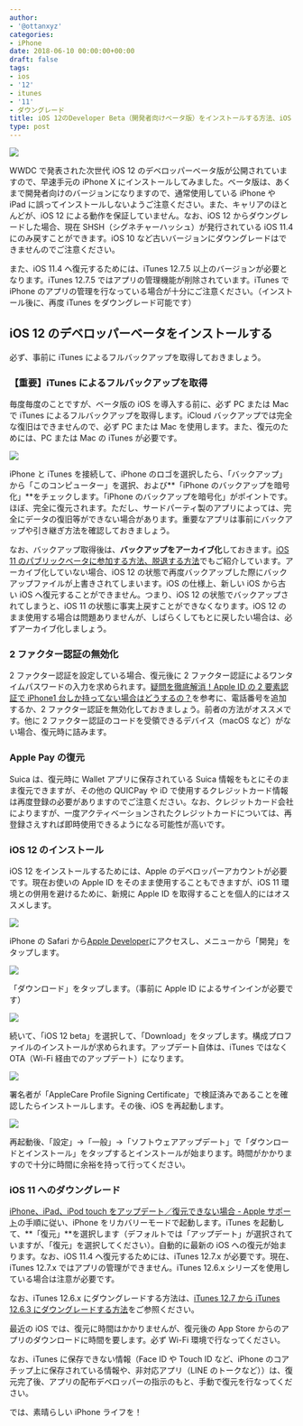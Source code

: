 ```yaml
---
author:
- '@ottanxyz'
categories:
- iPhone
date: 2018-06-10 00:00:00+00:00
draft: false
tags:
- ios
- '12'
- itunes
- '11'
- ダウングレード
title: iOS 12のDeveloper Beta（開発者向けベータ版）をインストールする方法、iOS 11に復元する方法
type: post
---
```


![](180610-5b1d088e204cd.jpg)

WWDC で発表された次世代 iOS 12 のデベロッパーベータ版が公開されていますので、早速手元の iPhone X にインストールしてみました。ベータ版は、あくまで開発者向けのバージョンになりますので、通常使用している iPhone や iPad に誤ってインストールしないようご注意ください。また、キャリアのほとんどが、iOS 12 による動作を保証していません。なお、iOS 12 からダウングレードした場合、現在 SHSH（シグネチャーハッシュ）が発行されている iOS 11.4 にのみ戻すことができます。iOS 10 など古いバージョンにダウングレードはできませんのでご注意ください。

また、iOS 11.4 へ復元するためには、iTunes 12.7.5 以上のバージョンが必要となります。iTunes 12.7.5 ではアプリの管理機能が削除されています。iTunes で iPhone のアプリの管理を行なっている場合が十分にご注意ください。（インストール後に、再度 iTunes をダウングレード可能です）

## iOS 12 のデベロッパーベータをインストールする

必ず、事前に iTunes によるフルバックアップを取得しておきましょう。

### 【重要】iTunes によるフルバックアップを取得

毎度毎度のことですが、ベータ版の iOS を導入する前に、必ず PC または Mac で iTunes によるフルバックアップを取得します。iCloud バックアップでは完全な復旧はできませんので、必ず PC または Mac を使用します。また、復元のためには、PC または Mac の iTunes が必要です。

![](180610-5b1d07e693595.png)

iPhone と iTunes を接続して、iPhone のロゴを選択したら、「バックアップ」から「このコンピューター」を選択、および**「iPhone のバックアップを暗号化」**をチェックします。「iPhone のバックアップを暗号化」がポイントです。ほぼ、完全に復元されます。ただし、サードパーティ製のアプリによっては、完全にデータの復旧等ができない場合があります。重要なアプリは事前にバックアップや引き継ぎ方法を確認しておきましょう。

なお、バックアップ取得後は、**バックアップをアーカイブ化**しておきます。[iOS 11 のパブリックベータに参加する方法、脱退する方法](/posts/2017/06/ios-public-beta-5940/)でもご紹介しています。アーカイブ化していない場合、iOS 12 の状態で再度バックアップした際にバックアップファイルが上書きされてしまいます。iOS の仕様上、新しい iOS から古い iOS へ復元することができません。つまり、iOS 12 の状態でバックアップされてしまうと、iOS 11 の状態に事実上戻すことができなくなります。iOS 12 のまま使用する場合は問題ありませんが、しばらくしてもとに戻したい場合は、必ずアーカイブ化しましょう。

### 2 ファクター認証の無効化

2 ファクター認証を設定している場合、復元後に 2 ファクター認証によるワンタイムパスワードの入力を求められます。[疑問を徹底解消！Apple ID の 2 要素認証で iPhone1 台しか持ってない場合はどうするの？](/posts/2017/06/appleid-two-factor-5929/)を参考に、電話番号を追加するか、2 ファクター認証を無効化しておきましょう。前者の方法がオススメです。他に 2 ファクター認証のコードを受領できるデバイス（macOS など）がない場合、復元時に詰みます。

### Apple Pay の復元

Suica は、復元時に Wallet アプリに保存されている Suica 情報をもとにそのまま復元できますが、その他の QUICPay や iD で使用するクレジットカード情報は再度登録の必要がありますのでご注意ください。なお、クレジットカード会社によりますが、一度アクティベーションされたクレジットカードについては、再登録さえすれば即時使用できるようになる可能性が高いです。

### iOS 12 のインストール

iOS 12 をインストールするためには、Apple のデベロッパーアカウントが必要です。現在お使いの Apple ID をそのまま使用することもできますが、iOS 11 環境との併用を避けるために、新規に Apple ID を取得することを個人的にはオススメします。

![](180610-5b1d083d35a2b.jpg)

iPhone の Safari から[Apple Developer](https://developer.apple.com/)にアクセスし、メニューから「開発」をタップします。

![](180610-5b1d0847565d8.jpg)

「ダウンロード」をタップします。（事前に Apple ID によるサインインが必要です）

![](180610-5b1d08535b271.jpg)

続いて、「iOS 12 beta」を選択して、「Download」をタップします。構成プロファイルのインストールが求められます。アップデート自体は、iTunes ではなく OTA（Wi-Fi 経由でのアップデート）になります。

![](180610-5b1d085a17c48.jpg)

署名者が「AppleCare Profile Signing Certificate」で検証済みであることを確認したらインストールします。その後、iOS を再起動します。

![](180610-5b1d086d4e38f.jpg)

再起動後、「設定」→「一般」→「ソフトウェアアップデート」で「ダウンロードとインストール」をタップするとインストールが始まります。時間がかかりますので十分に時間に余裕を持って行ってください。

### iOS 11 へのダウングレード

[iPhone、iPad、iPod touch をアップデート／復元できない場合 - Apple サポート](https://support.apple.com/ja-jp/HT201263)の手順に従い、iPhone をリカバリーモードで起動します。iTunes を起動して、**「復元」**を選択します（デフォルトでは「アップデート」が選択されていますが、「復元」を選択してください）。自動的に最新の iOS への復元が始まります。なお、iOS 11.4 へ復元するためには、iTunes 12.7.x が必要です。現在、iTunes 12.7.x ではアプリの管理ができません。iTunes 12.6.x シリーズを使用している場合は注意が必要です。

なお、iTunes 12.6.x にダウングレードする方法は、[iTunes 12.7 から iTunes 12.6.3 にダウングレードする方法](/posts/2017/10/itunes-from-12-7-to-12-6-3-6180/)をご参照ください。

最近の iOS では、復元に時間はかかりませんが、復元後の App Store からのアプリのダウンロードに時間を要します。必ず Wi-Fi 環境で行なってください。

なお、iTunes に保存できない情報（Face ID や Touch ID など、iPhone のコアチップ上に保存されている情報や、非対応アプリ（LINE のトークなど））は、復元完了後、アプリの配布デベロッパーの指示のもと、手動で復元を行なってください。

では、素晴らしい iPhone ライフを！
